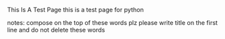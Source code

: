 This Is A Test Page
this is a test page for python












notes:
compose on the top of these words plz
please write title on the first line
and do not delete these words
